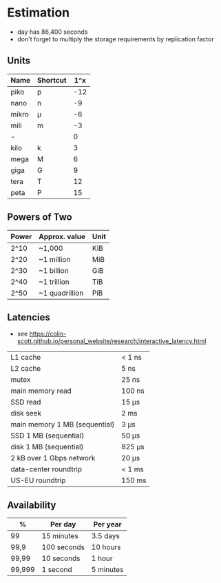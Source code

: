 # Estimation
- day has 86,400 seconds
- don't forget to multiply the storage requirements by replication factor

## Units

| Name   | Shortcut | 1^x |
|--------|----------|-----|
| piko   | p        | -12 |
| nano   | n        | -9  |
| mikro  | µ        | -6  |
| mili   | m        | -3  |
| -      |          | 0   |
| kilo   | k        | 3   |
| mega   | M        | 6   |
| giga   | G        | 9   |
| tera   | T        | 12  |
| peta   | P        | 15  |

## Powers of Two

| Power | Approx. value  | Unit |
|-------|----------------|------|
| 2^10  | ~1,000         | KiB  |
| 2^20  | ~1 million     | MiB  |
| 2^30  | ~1 billion     | GiB  |
| 2^40  | ~1 trillion    | TiB  |
| 2^50  | ~1 quadrillion | PiB  |

## Latencies
- see https://colin-scott.github.io/personal_website/research/interactive_latency.html

|                               |        |
|-------------------------------|--------|
| L1 cache                      | < 1 ns |
| L2 cache                      | 5 ns   |
| mutex                         | 25 ns  |
| main memory read              | 100 ns |
| SSD read                      | 15 µs  |
| disk seek                     | 2 ms   |
| main memory 1 MB (sequential) | 3 µs   |
| SSD 1 MB (sequential)         | 50 µs  |
| disk 1 MB (sequential)        | 825 µs |
| 2 kB over 1 Gbps network      | 20 µs  |
| data-center roundtrip         | < 1 ms |
| US-EU roundtrip               | 150 ms |

## Availability

| %      | Per day     | Per year  |
|--------|-------------|-----------|
| 99     | 15 minutes  | 3.5 days  |
| 99,9   | 100 seconds | 10 hours  |
| 99,99  | 10 seconds  | 1 hour    |
| 99,999 | 1 second    | 5 minutes |

